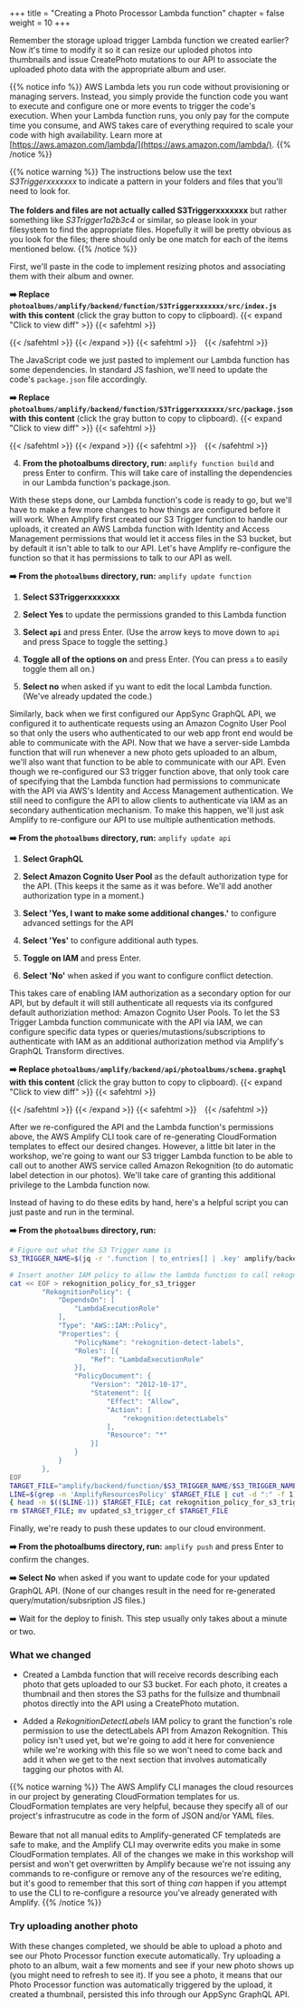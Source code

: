 +++
title = "Creating a Photo Processor Lambda function"
chapter = false
weight = 10
+++

Remember the storage upload trigger Lambda function we created earlier? Now it's time to modify it so it can resize our uploded photos into thumbnails and issue CreatePhoto mutations to our API to associate the uploaded photo data with the appropriate album and user.


{{% notice info %}}
AWS Lambda lets you run code without provisioning or managing servers. Instead, you simply provide the function code you want to execute and configure one or more events to trigger the code's execution. When your Lambda function runs, you only pay for the compute time you consume, and AWS takes care of everything required to scale your code with high availability. Learn more at [https://aws.amazon.com/lambda/](https://aws.amazon.com/lambda/).
{{% /notice %}}

{{% notice warning %}}
The instructions below use the text _S3Triggerxxxxxxx_ to indicate a pattern in your folders and files that you'll need to look for.
<br/><br/>
**The folders and files are not actually called S3Triggerxxxxxxx** but rather something like _S3Trigger1a2b3c4_ or similar, so please look
in your filesystem to find the appropriate files. Hopefully it will be pretty obvious as you look for the files; there should only be
one match for each of the items mentioned below.
{{% /notice %}}


First, we'll paste in the code to implement resizing photos and associating them with their album and owner.

**➡️ Replace `photoalbums/amplify/backend/function/S3Triggerxxxxxxx/src/index.js` with** <span class="clipBtn clipboard" data-clipboard-target="#id260bdddb1669b10e2e1011a5ddaaaf036e091b0dphotoalbumsamplifybackendfunctionS3Triggerb18990d7srcindexjs"><strong>this content</strong></span> (click the gray button to copy to clipboard). 
{{< expand "Click to view diff" >}} {{< safehtml >}}
<div id="diff-id260bdddb1669b10e2e1011a5ddaaaf036e091b0dphotoalbumsamplifybackendfunctionS3Triggerb18990d7srcindexjs"></div> <script type="text/template" data-diff-for="diff-id260bdddb1669b10e2e1011a5ddaaaf036e091b0dphotoalbumsamplifybackendfunctionS3Triggerb18990d7srcindexjs">commit 260bdddb1669b10e2e1011a5ddaaaf036e091b0d
Author: Gabe Hollombe <gabe@avantbard.com>
Date:   Fri Feb 7 12:26:26 2020 +0800

    update trigger function code and schema to handle photo uploads

diff --git a/photoalbums/amplify/backend/function/S3Triggerb18990d7/src/index.js b/photoalbums/amplify/backend/function/S3Triggerb18990d7/src/index.js
index 80d7812..796f049 100644
--- a/photoalbums/amplify/backend/function/S3Triggerb18990d7/src/index.js
+++ b/photoalbums/amplify/backend/function/S3Triggerb18990d7/src/index.js
@@ -6,11 +6,186 @@ var apiPhotoalbumsGraphQLAPIIdOutput = process.env.API_PHOTOALBUMS_GRAPHQLAPIIDO
 var apiPhotoalbumsGraphQLAPIEndpointOutput = process.env.API_PHOTOALBUMS_GRAPHQLAPIENDPOINTOUTPUT
 
 Amplify Params - DO NOT EDIT */// eslint-disable-next-line
-exports.handler = function(event, context) {
+
+require('es6-promise').polyfill();
+require('isomorphic-fetch');
+const AWS = require('aws-sdk');
+const S3 = new AWS.S3({ signatureVersion: 'v4' });
+const AUTH_TYPE = require('aws-appsync').AUTH_TYPE;
+const AWSAppSyncClient = require('aws-appsync').default;
+const uuidv4 = require('uuid/v4');
+const gql = require('graphql-tag');
+
+/*
+Note: Sharp requires native extensions to be installed in a way that is compatible
+with Amazon Linux (in order to run successfully in a Lambda execution environment).
+
+If you're not working in Cloud9, you can follow the instructions on http://sharp.pixelplumbing.com/en/stable/install/#aws-lambda how to install the module and native dependencies.
+*/
+const Sharp = require('sharp');
+
+// We'll expect these environment variables to be defined when the Lambda function is deployed
+const THUMBNAIL_WIDTH = parseInt(process.env.THUMBNAIL_WIDTH || 80, 10);
+const THUMBNAIL_HEIGHT = parseInt(process.env.THUMBNAIL_HEIGHT || 80, 10);
+
+let client = null
+
+
+async function storePhotoInfo(item) {
+  console.log('storePhotoItem', JSON.stringify(item))
+  const createPhoto = gql`
+    mutation CreatePhoto(
+      $input: CreatePhotoInput!
+      $condition: ModelPhotoConditionInput
+    ) {
+      createPhoto(input: $input, condition: $condition) {
+        id
+        albumId
+        owner
+        bucket
+        fullsize {
+          key
+          width
+          height
+        }
+        thumbnail {
+          key
+          width
+          height
+        }
+        album {
+          id
+          name
+          owner
+        }
+      }
+    }
+  `;
+
+  console.log('trying to createphoto with input', JSON.stringify(item))
+	const result = await client.mutate({ 
+      mutation: createPhoto,
+      variables: { input: item },
+      fetchPolicy: 'no-cache'
+    })
+
+  console.log('result', JSON.stringify(result))
+  return result
+  }
+
+function thumbnailKey(keyPrefix, filename) {
+	return `${keyPrefix}/resized/${filename}`;
+}
+
+function fullsizeKey(keyPrefix, filename) {
+	return `${keyPrefix}/fullsize/${filename}`;
+}
+
+function makeThumbnail(photo) {
+	return Sharp(photo).resize(THUMBNAIL_WIDTH, THUMBNAIL_HEIGHT).toBuffer();
+}
+
+async function resize(photoBody, bucketName, key) {
+  const keyPrefix = key.substr(0, key.indexOf('/upload/'))
+  const originalPhotoName = key.substr(key.lastIndexOf('/') + 1)
+  const originalPhotoDimensions = await Sharp(photoBody).metadata();
+  
+  const thumbnail = await makeThumbnail(photoBody);
+
+	await Promise.all([
+		S3.putObject({
+			Body: thumbnail,
+			Bucket: bucketName,
+			Key: thumbnailKey(keyPrefix, originalPhotoName),
+		}).promise(),
+
+		S3.copyObject({
+			Bucket: bucketName,
+			CopySource: bucketName + '/' + key,
+			Key: fullsizeKey(keyPrefix, originalPhotoName),
+		}).promise(),
+	]);
+
+	await S3.deleteObject({
+		Bucket: bucketName,
+		Key: key
+	}).promise();
+
+	return {
+		photoId: originalPhotoName,
+		
+		thumbnail: {
+			key: thumbnailKey(keyPrefix, originalPhotoName),
+			width: THUMBNAIL_WIDTH,
+			height: THUMBNAIL_HEIGHT
+		},
+
+		fullsize: {
+			key: fullsizeKey(keyPrefix, originalPhotoName),
+			width: originalPhotoDimensions.width,
+			height: originalPhotoDimensions.height
+		}
+	};
+};
+
+async function processRecord(record) {
+	const bucketName = record.s3.bucket.name;
+  const key = decodeURIComponent(record.s3.object.key.replace(/\+/g, " "));
+
+  console.log('processRecord', JSON.stringify(record))
+
+  if (record.eventName !== "ObjectCreated:Put") { console.log('Is not a new file'); return; }
+  if (! key.includes('upload/')) { console.log('Does not look like an upload from user'); return; }
+
+  const originalPhoto = await S3.getObject({ Bucket: bucketName, Key: key }).promise()
+  
+	const metadata = originalPhoto.Metadata
+  console.log('metadata', JSON.stringify(metadata))
+  console.log('resize')
+	const sizes = await resize(originalPhoto.Body, bucketName, key);    
+  console.log('sizes', JSON.stringify(sizes))
+	const id = uuidv4();
+	const item = {
+		id: id,
+		owner: metadata.owner,
+		albumId: metadata.albumid,
+    bucket: bucketName,
+    thumbnail: {
+      width: sizes.thumbnail.width,
+      height: sizes.thumbnail.height, 
+      key: sizes.thumbnail.key,
+    },
+    fullsize: {
+      width: sizes.fullsize.width,
+      height: sizes.fullsize.height,
+      key: sizes.fullsize.key,
+    }
+  }
+
+  console.log(JSON.stringify(metadata), JSON.stringify(sizes), JSON.stringify(item))
+	await storePhotoInfo(item);
+}
+
+
+exports.handler = async (event, context, callback) => {
   console.log('Received S3 event:', JSON.stringify(event, null, 2));
-  // Get the object from the event and show its content type
-  const bucket = event.Records[0].s3.bucket.name; //eslint-disable-line
-  const key = event.Records[0].s3.object.key; //eslint-disable-line
-  console.log(`Bucket: ${bucket}`, `Key: ${key}`);
-  context.done(null, 'Successfully processed S3 event'); // SUCCESS with message
+
+  client = new AWSAppSyncClient({
+    url: process.env.API_PHOTOALBUMS_GRAPHQLAPIENDPOINTOUTPUT,
+    region: process.env.REGION,
+    auth: {
+      type: AUTH_TYPE.AWS_IAM,
+      credentials: AWS.config.credentials
+    },
+    disableOffline: true
+  });
+ 
+	try {
+		event.Records.forEach(processRecord);
+		callback(null, { status: 'Photo Processed' });
+	}
+	catch (err) {
+		console.error(err);
+		callback(err);
+	}
 };
</script>
{{< /safehtml >}} {{< /expand >}}
{{< safehtml >}}
<textarea id="id260bdddb1669b10e2e1011a5ddaaaf036e091b0dphotoalbumsamplifybackendfunctionS3Triggerb18990d7srcindexjs" style="position: relative; left: -1000px; width: 1px; height: 1px;">/* Amplify Params - DO NOT EDIT
You can access the following resource attributes as environment variables from your Lambda function
var environment = process.env.ENV
var region = process.env.REGION
var apiPhotoalbumsGraphQLAPIIdOutput = process.env.API_PHOTOALBUMS_GRAPHQLAPIIDOUTPUT
var apiPhotoalbumsGraphQLAPIEndpointOutput = process.env.API_PHOTOALBUMS_GRAPHQLAPIENDPOINTOUTPUT

Amplify Params - DO NOT EDIT */// eslint-disable-next-line

require('es6-promise').polyfill();
require('isomorphic-fetch');
const AWS = require('aws-sdk');
const S3 = new AWS.S3({ signatureVersion: 'v4' });
const AUTH_TYPE = require('aws-appsync').AUTH_TYPE;
const AWSAppSyncClient = require('aws-appsync').default;
const uuidv4 = require('uuid/v4');
const gql = require('graphql-tag');

/*
Note: Sharp requires native extensions to be installed in a way that is compatible
with Amazon Linux (in order to run successfully in a Lambda execution environment).

If you're not working in Cloud9, you can follow the instructions on http://sharp.pixelplumbing.com/en/stable/install/#aws-lambda how to install the module and native dependencies.
*/
const Sharp = require('sharp');

// We'll expect these environment variables to be defined when the Lambda function is deployed
const THUMBNAIL_WIDTH = parseInt(process.env.THUMBNAIL_WIDTH || 80, 10);
const THUMBNAIL_HEIGHT = parseInt(process.env.THUMBNAIL_HEIGHT || 80, 10);

let client = null


async function storePhotoInfo(item) {
  console.log('storePhotoItem', JSON.stringify(item))
  const createPhoto = gql`
    mutation CreatePhoto(
      $input: CreatePhotoInput!
      $condition: ModelPhotoConditionInput
    ) {
      createPhoto(input: $input, condition: $condition) {
        id
        albumId
        owner
        bucket
        fullsize {
          key
          width
          height
        }
        thumbnail {
          key
          width
          height
        }
        album {
          id
          name
          owner
        }
      }
    }
  `;

  console.log('trying to createphoto with input', JSON.stringify(item))
	const result = await client.mutate({ 
      mutation: createPhoto,
      variables: { input: item },
      fetchPolicy: 'no-cache'
    })

  console.log('result', JSON.stringify(result))
  return result
  }

function thumbnailKey(keyPrefix, filename) {
	return `${keyPrefix}/resized/${filename}`;
}

function fullsizeKey(keyPrefix, filename) {
	return `${keyPrefix}/fullsize/${filename}`;
}

function makeThumbnail(photo) {
	return Sharp(photo).resize(THUMBNAIL_WIDTH, THUMBNAIL_HEIGHT).toBuffer();
}

async function resize(photoBody, bucketName, key) {
  const keyPrefix = key.substr(0, key.indexOf('/upload/'))
  const originalPhotoName = key.substr(key.lastIndexOf('/') + 1)
  const originalPhotoDimensions = await Sharp(photoBody).metadata();
  
  const thumbnail = await makeThumbnail(photoBody);

	await Promise.all([
		S3.putObject({
			Body: thumbnail,
			Bucket: bucketName,
			Key: thumbnailKey(keyPrefix, originalPhotoName),
		}).promise(),

		S3.copyObject({
			Bucket: bucketName,
			CopySource: bucketName + '/' + key,
			Key: fullsizeKey(keyPrefix, originalPhotoName),
		}).promise(),
	]);

	await S3.deleteObject({
		Bucket: bucketName,
		Key: key
	}).promise();

	return {
		photoId: originalPhotoName,
		
		thumbnail: {
			key: thumbnailKey(keyPrefix, originalPhotoName),
			width: THUMBNAIL_WIDTH,
			height: THUMBNAIL_HEIGHT
		},

		fullsize: {
			key: fullsizeKey(keyPrefix, originalPhotoName),
			width: originalPhotoDimensions.width,
			height: originalPhotoDimensions.height
		}
	};
};

async function processRecord(record) {
	const bucketName = record.s3.bucket.name;
  const key = decodeURIComponent(record.s3.object.key.replace(/\+/g, " "));

  console.log('processRecord', JSON.stringify(record))

  if (record.eventName !== "ObjectCreated:Put") { console.log('Is not a new file'); return; }
  if (! key.includes('upload/')) { console.log('Does not look like an upload from user'); return; }

  const originalPhoto = await S3.getObject({ Bucket: bucketName, Key: key }).promise()
  
	const metadata = originalPhoto.Metadata
  console.log('metadata', JSON.stringify(metadata))
  console.log('resize')
	const sizes = await resize(originalPhoto.Body, bucketName, key);    
  console.log('sizes', JSON.stringify(sizes))
	const id = uuidv4();
	const item = {
		id: id,
		owner: metadata.owner,
		albumId: metadata.albumid,
    bucket: bucketName,
    thumbnail: {
      width: sizes.thumbnail.width,
      height: sizes.thumbnail.height, 
      key: sizes.thumbnail.key,
    },
    fullsize: {
      width: sizes.fullsize.width,
      height: sizes.fullsize.height,
      key: sizes.fullsize.key,
    }
  }

  console.log(JSON.stringify(metadata), JSON.stringify(sizes), JSON.stringify(item))
	await storePhotoInfo(item);
}


exports.handler = async (event, context, callback) => {
  console.log('Received S3 event:', JSON.stringify(event, null, 2));

  client = new AWSAppSyncClient({
    url: process.env.API_PHOTOALBUMS_GRAPHQLAPIENDPOINTOUTPUT,
    region: process.env.REGION,
    auth: {
      type: AUTH_TYPE.AWS_IAM,
      credentials: AWS.config.credentials
    },
    disableOffline: true
  });
 
	try {
		event.Records.forEach(processRecord);
		callback(null, { status: 'Photo Processed' });
	}
	catch (err) {
		console.error(err);
		callback(err);
	}
};

</textarea>
{{< /safehtml >}}

The JavaScript code we just pasted to implement our Lambda function has some dependencies. In standard JS fashion, we'll need to update the code's `package.json` file accordingly.

**➡️ Replace `photoalbums/amplify/backend/function/S3Triggerxxxxxxx/src/package.json` with** <span class="clipBtn clipboard" data-clipboard-target="#id260bdddb1669b10e2e1011a5ddaaaf036e091b0dphotoalbumsamplifybackendfunctionS3Triggerb18990d7srcpackagejson"><strong>this content</strong></span> (click the gray button to copy to clipboard). 
{{< expand "Click to view diff" >}} {{< safehtml >}}
<div id="diff-id260bdddb1669b10e2e1011a5ddaaaf036e091b0dphotoalbumsamplifybackendfunctionS3Triggerb18990d7srcpackagejson"></div> <script type="text/template" data-diff-for="diff-id260bdddb1669b10e2e1011a5ddaaaf036e091b0dphotoalbumsamplifybackendfunctionS3Triggerb18990d7srcpackagejson">commit 260bdddb1669b10e2e1011a5ddaaaf036e091b0d
Author: Gabe Hollombe <gabe@avantbard.com>
Date:   Fri Feb 7 12:26:26 2020 +0800

    update trigger function code and schema to handle photo uploads

diff --git a/photoalbums/amplify/backend/function/S3Triggerb18990d7/src/package.json b/photoalbums/amplify/backend/function/S3Triggerb18990d7/src/package.json
index 1cf57e6..74d2f66 100644
--- a/photoalbums/amplify/backend/function/S3Triggerb18990d7/src/package.json
+++ b/photoalbums/amplify/backend/function/S3Triggerb18990d7/src/package.json
@@ -1,7 +1,14 @@
 {
-  "name": "S3Triggerb18990d7",
-  "version": "2.0.0",
-  "description": "Lambda function generated by Amplify",
-  "main": "index.js",
-  "license": "Apache-2.0"
+    "name": "S3TriggerPhotoProcessor",
+    "version": "1.0.0",
+    "description": "The photo uploads processor",
+    "main": "index.js",
+    "dependencies": {
+        "aws-appsync": "^3.0.2",
+        "es6-promise": "^4.2.8",
+        "graphql-tag": "^2.10.1",
+        "isomorphic-fetch": "^2.2.1",
+        "sharp": "^0.24.0",
+        "uuid": "^3.3.2"
+    }
 }
</script>
{{< /safehtml >}} {{< /expand >}}
{{< safehtml >}}
<textarea id="id260bdddb1669b10e2e1011a5ddaaaf036e091b0dphotoalbumsamplifybackendfunctionS3Triggerb18990d7srcpackagejson" style="position: relative; left: -1000px; width: 1px; height: 1px;">{
    "name": "S3TriggerPhotoProcessor",
    "version": "1.0.0",
    "description": "The photo uploads processor",
    "main": "index.js",
    "dependencies": {
        "aws-appsync": "^3.0.2",
        "es6-promise": "^4.2.8",
        "graphql-tag": "^2.10.1",
        "isomorphic-fetch": "^2.2.1",
        "sharp": "^0.24.0",
        "uuid": "^3.3.2"
    }
}

</textarea>
{{< /safehtml >}}

4. **From the photoalbums directory, run:** `amplify function build` and press Enter to confirm. This will take care of installing the dependencies in our Lambda function's package.json.


With these steps done, our Lambda function's code is ready to go, but we'll have to make a few more changes to how things are configured before it will work. When Amplify first created our S3 Trigger function to handle our uploads, it created an AWS Lambda function with Identity and Access Management permissions that would let it access files in the S3 bucket, but by default it isn't able to talk to our API. Let's have Amplify re-configure the function so that it has permissions to talk to our API as well.

**➡️ From the `photoalbums` directory, run:** `amplify update function`
1. **Select S3Triggerxxxxxxx**

2. **Select Yes** to update the permissions granded to this Lambda function

3. **Select `api`** and press Enter. (Use the arrow keys to move down to `api` and press Space to toggle the setting.)

4. **Toggle all of the options on** and press Enter.  (You can press `a` to easily toggle them all on.)

5. **Select no** when asked if yu want to edit the local Lambda function. (We've already updated the code.)


Similarly, back when we first configured our AppSync GraphQL API, we configured it to authenticate requests using an Amazon Cognito User Pool so that only the users who authenticated to our web app front end would be able to communicate with the API. Now that we have a server-side Lambda function that will run whenever a new photo gets uploaded to an album, we'll also want that function to be able to communicate with our API. Even though we re-configured our S3 trigger function above, that only took care of specifying that the Lambda function had permissions to communicate with the API via AWS's Identity and Access Management authentication. We still need to configure the API to allow clients to authenticate via IAM as an secondary authentication mechanism. To make this happen, we'll just ask Amplify to re-configure our API to use multiple authentication methods.

**➡️ From the `photoalbums` directory, run:** `amplify update api`

1. **Select GraphQL** 

2. **Select Amazon Cognito User Pool** as the default authorization type for the API.  (This keeps it the same as it was before. We'll add another authorization type in a moment.)

3. **Select 'Yes, I want to make some additional changes.'** to configure advanced settings for the API

4. **Select 'Yes'** to configure additional auth types.

5. **Toggle on IAM** and press Enter.

6. **Select 'No'** when asked if you want to configure conflict detection.



This takes care of enabling IAM authorization as a secondary option for our API, but by default it will still authenticate all requests via its confgured default authoriziation method: Amazon Cognito User Pools. To let the S3 Trigger Lambda function communicate with the API via IAM, we can configure specific data types or queries/mutastions/subscriptions to authenticate with IAM as an additional authorization method via Amplify's GraphQL Transform directives.

**➡️ Replace `photoalbums/amplify/backend/api/photoalbums/schema.graphql` with** <span class="clipBtn clipboard" data-clipboard-target="#id260bdddb1669b10e2e1011a5ddaaaf036e091b0dphotoalbumsamplifybackendapiphotoalbumsschemagraphql"><strong>this content</strong></span> (click the gray button to copy to clipboard). 
{{< expand "Click to view diff" >}} {{< safehtml >}}
<div id="diff-id260bdddb1669b10e2e1011a5ddaaaf036e091b0dphotoalbumsamplifybackendapiphotoalbumsschemagraphql"></div> <script type="text/template" data-diff-for="diff-id260bdddb1669b10e2e1011a5ddaaaf036e091b0dphotoalbumsamplifybackendapiphotoalbumsschemagraphql">commit 260bdddb1669b10e2e1011a5ddaaaf036e091b0d
Author: Gabe Hollombe <gabe@avantbard.com>
Date:   Fri Feb 7 12:26:26 2020 +0800

    update trigger function code and schema to handle photo uploads

diff --git a/photoalbums/amplify/backend/api/photoalbums/schema.graphql b/photoalbums/amplify/backend/api/photoalbums/schema.graphql
index 06044a4..75194c1 100644
--- a/photoalbums/amplify/backend/api/photoalbums/schema.graphql
+++ b/photoalbums/amplify/backend/api/photoalbums/schema.graphql
@@ -1,6 +1,9 @@
 type Album 
 @model 
-@auth(rules: [{allow: owner}]) {
+@auth(rules: [
+  {allow: owner},
+  {allow: private, provider: iam}
+]) {
     id: ID!
     name: String!
     photos: [Photo] @connection(keyName: "byAlbum", fields: ["id"])
@@ -9,7 +12,10 @@ type Album
 type Photo 
 @model 
 @key(name: "byAlbum", fields: ["albumId"], queryField: "listPhotosByAlbum")
-@auth(rules: [{allow: owner}]) {
+@auth(rules: [
+  {allow: owner},
+  {allow: private, provider: iam}
+]) {
     id: ID!
     albumId: ID!
     album: Album @connection(fields: ["albumId"])
@@ -22,4 +28,19 @@ type PhotoS3Info {
     key: String!
     width: Int!
     height: Int!
-}
\ No newline at end of file
+}
+
+input CreatePhotoInput {
+	id: ID
+    owner: String
+	albumId: ID!
+	bucket: String!
+	fullsize: PhotoS3InfoInput!
+	thumbnail: PhotoS3InfoInput!
+}
+
+input PhotoS3InfoInput {
+	key: String!
+	width: Int!
+	height: Int!
+}
</script>
{{< /safehtml >}} {{< /expand >}}
{{< safehtml >}}
<textarea id="id260bdddb1669b10e2e1011a5ddaaaf036e091b0dphotoalbumsamplifybackendapiphotoalbumsschemagraphql" style="position: relative; left: -1000px; width: 1px; height: 1px;">type Album 
@model 
@auth(rules: [
  {allow: owner},
  {allow: private, provider: iam}
]) {
    id: ID!
    name: String!
    photos: [Photo] @connection(keyName: "byAlbum", fields: ["id"])
}

type Photo 
@model 
@key(name: "byAlbum", fields: ["albumId"], queryField: "listPhotosByAlbum")
@auth(rules: [
  {allow: owner},
  {allow: private, provider: iam}
]) {
    id: ID!
    albumId: ID!
    album: Album @connection(fields: ["albumId"])
    bucket: String!
    fullsize: PhotoS3Info!
    thumbnail: PhotoS3Info!
}

type PhotoS3Info {
    key: String!
    width: Int!
    height: Int!
}

input CreatePhotoInput {
	id: ID
    owner: String
	albumId: ID!
	bucket: String!
	fullsize: PhotoS3InfoInput!
	thumbnail: PhotoS3InfoInput!
}

input PhotoS3InfoInput {
	key: String!
	width: Int!
	height: Int!
}

</textarea>
{{< /safehtml >}}


After we re-configured the API and the Lambda function's permissions above, the AWS Amplify CLI took care of re-generating CloudFormation templates to effect our desired changes. However, a little bit later in the workshop, we're going to want our S3 trigger Lambda function to be able to call out to another AWS service called Amazon Rekognition (to do automatic label detection in our photos). We'll take care of granting this additional privilege to the Lambda function now. 

Instead of having to do these edits by hand, here's a helpful script you can just paste and run in the terminal.

**➡️ From the `photoalbums` directory, run:**

```bash
# Figure out what the S3 Trigger name is
S3_TRIGGER_NAME=$(jq -r '.function | to_entries[] | .key' amplify/backend/amplify-meta.json)

# Insert another IAM policy to allow the lambda function to call rekognition:detectLabels
cat << EOF > rekognition_policy_for_s3_trigger
        "RekognitionPolicy": {
            "DependsOn": [
                "LambdaExecutionRole"
            ],
            "Type": "AWS::IAM::Policy",
            "Properties": {
                "PolicyName": "rekognition-detect-labels",
                "Roles": [{
                    "Ref": "LambdaExecutionRole"
                }],
                "PolicyDocument": {
                    "Version": "2012-10-17",
                    "Statement": [{
                        "Effect": "Allow",
                        "Action": [
                            "rekognition:detectLabels"
                        ],
                        "Resource": "*"
                    }]
                }
            }
        },
EOF
TARGET_FILE="amplify/backend/function/$S3_TRIGGER_NAME/$S3_TRIGGER_NAME-cloudformation-template.json"
LINE=$(grep -n 'AmplifyResourcesPolicy' $TARGET_FILE | cut -d ":" -f 1)
{ head -n $(($LINE-1)) $TARGET_FILE; cat rekognition_policy_for_s3_trigger; tail -n +$LINE $TARGET_FILE; } > updated_s3_trigger_cf
rm $TARGET_FILE; mv updated_s3_trigger_cf $TARGET_FILE
```

Finally, we're ready to push these updates to our cloud environment.

**➡️ From the photoalbums directory, run:** `amplify push` and press Enter to confirm the changes.

**➡️ Select No** when asked if you want to update code for your updated GraphQL API. (None of our changes result in the need for re-generated query/mutation/subsription JS files.)

➡️ Wait for the deploy to finish. This step usually only takes about a minute or two.

### What we changed
- Created a Lambda function that will receive records describing each photo that gets uploaded to our S3 bucket. For each photo, it creates a thumbnail and then stores the S3 paths for the fullsize and thumbnail photos directly into the API using a CreatePhoto mutation.

- Added a *RekognitionDetectLabels* IAM policy to grant the function's role permission to use the detectLabels API from Amazon Rekognition. This policy isn't used yet, but we're going to add it here for convenience while we're working with this file so we won't need to come back and add it when we get to the next section that involves automatically tagging our photos with AI.

{{% notice warning %}}
The AWS Amplify CLI manages the cloud resources in our project by generating CloudFormation templates for us. CloudFormation templates are very helpful, because they specify all of our project's infrastrucutre as code in the form of JSON and/or YAML files.
<br/> <br/>
Beware that not all manual edits to Amplify-generated CF templateds are safe to make, and the Amplify CLI may overwrite edits you make in some CloudFormation templates. All of the changes we make in this workshop will persist and won't get overwritten by Amplify because we're not issuing any commands to re-configure or remove any of the resources we're editing, but it's good to remember that this sort of thing _can_ happen if you attempt to use the CLI to re-configure a resource you've already generated with Amplify.
{{% /notice %}}

### Try uploading another photo

With these changes completed, we should be able to upload a photo and see our Photo Processor function execute automatically. Try uploading a photo to an album, wait a few moments and see if your new photo shows up (you might need to refresh to see it). If you see a photo, it means that our Photo Processor function was automatically triggered by the upload, it created a thumbnail, persisted this info through our AppSync GraphQL API.
